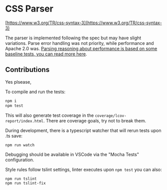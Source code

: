 # CSS Parser
[https://www.w3.org/TR/css-syntax-3](https://www.w3.org/TR/css-syntax-3)

The parser is implemented following the spec but may have slight variations.
Parse error handling was not priority, while performance and Apache 2.0 was.
[Parsing reasoning about performance is based on some baseline tests, you can read more here](https://panayotcankov.github.io/nativescript-3.3.0-css-parser/).

## Contributions
Yes plsease,

To compile and run the tests:
```bash
npm i
npm test
```
This will also generate test coverage in the `coverage/lcov-report/index.html`.
There are coverage goals, try not to break them.

During development, there is a typescript watcher that will rerun tests upon .ts save:
```
npm run watch
```

Debugging should be available in VSCode via the "Mocha Tests" configuration.

Style rules follow tslint settings, linter executes upon `npm test` you can also:
```
npm run tslint
npm run tslint-fix
```
